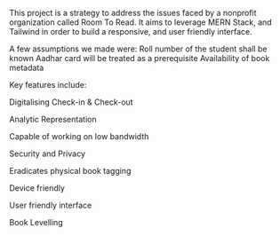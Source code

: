 This project is a strategy to address the issues faced by a nonprofit organization called Room To Read. It aims to leverage MERN Stack, and Tailwind in order to build a responsive, and user friendly interface.

A few assumptions we made were: Roll number of the student shall be known Aadhar card will be treated as a prerequisite Availability of book metadata

Key features include:

  Digitalising Check-in & Check-out
  
  Analytic Representation
  
  Capable of working on Iow bandwidth
  
  Security and Privacy
  
  Eradicates physical book tagging
  
  Device friendly
  
  User friendly interface
  
  Book Levelling


